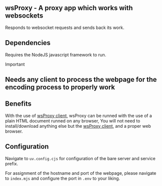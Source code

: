 ## wsProxy - A proxy app which works with websockets
Responds to websocket requests and sends back its work.

## Dependencies
Requires the NodeJS javascript framework to run.
> [!IMPORTANT]
>   ## Needs any client to process the webpage for the encoding process to properly work

## Benefits
With the use of [wsProxy client](https://github.com/yotsubabeat), wsProxy can be runned with the use of a plain HTML document runned on any browser,
You will not need to install/download anything else but the [wsProxy client](https://github.com/yotsubabeat), and a proper web browser.

## Configuration
Navigate to `uv.config.cjs` for configuration of the bare server and service prefix.

For assignment of the hostname and port of the webpage, please navigate to `index.mjs` and configure the port in `.env` to your liking.
